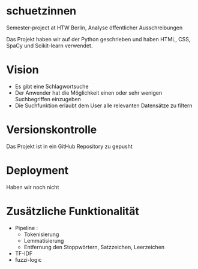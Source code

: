 # schuetzinnen
Semester-project at HTW Berlin, Analyse öffentlicher Ausschreibungen 

Das Projekt haben wir auf der Python geschrieben und haben HTML, CSS, SpaCy und Scikit-learn verwendet. 

Vision
==================

* Es gibt eine Schlagwortsuche 
* Der Anwender hat die Möglichkeit einen oder sehr wenigen Suchbegriffen einzugeben 
* Die Suchfunktion erlaubt dem User alle relevanten Datensätze zu filtern

Versionskontrolle
==================

Das Projekt ist in ein GitHub Repository zu gepusht

Deployment
==========

Haben wir noch nicht 

Zusätzliche Funktionalität
==========================

* Pipeline : 
  * Tokenisierung
  * Lemmatisierung
  * Entfernung den Stoppwörtern, Satzzeichen, Leerzeichen
* TF-IDF
* fuzzi-logic










